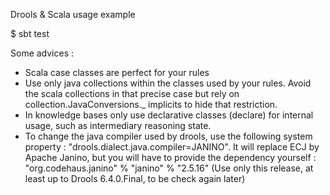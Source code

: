Drools & Scala usage example

$ sbt test

Some advices :

 - Scala case classes are perfect for your rules
 - Use only java collections within the classes used by your rules.
   Avoid the scala collections in that precise case but rely on
   collection.JavaConversions._ implicits to hide that restriction.
 - In knowledge bases only use declarative classes (declare) for
   internal usage, such as intermediary reasoning state.
 - To change the java compiler used by drools, use the following
   system property : "drools.dialect.java.compiler=JANINO".
   It will replace ECJ by Apache Janino, but you will have to
   provide the dependency yourself :
   "org.codehaus.janino" % "janino" % "2.5.16" (Use only this release,
   at least up to Drools 6.4.0.Final, to be check again later)
